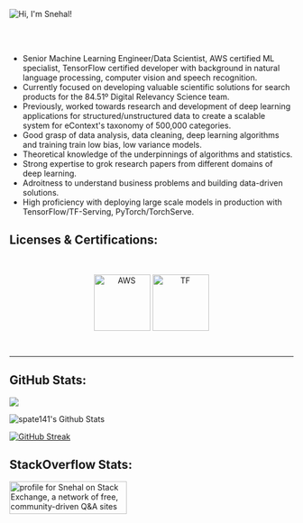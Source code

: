 ![Hi, I'm Snehal!️](https://github.com/spate141/spate141/raw/master/intro.gif)
<!--
how to make this gif ?

I made my with https://codesandbox.io/s/github-profile-2ijk7
Then I recorded my screen to gif & converted mp4 to gif at https://cloudconvert.com/mov-to-gif (fps: 30)
-->

<!-- <a href="https://twitter.com/intent/follow?original_referer=https%3A%2F%2Fgithub.com%2Fspate141&screen_name=sn3h4l"><img align="left" alt="Twitter" src="https://img.shields.io/twitter/follow/sn3h4l?color=1DA1F2&logo=twitter&style=for-the-badge" /></a> -->
<!-- <a href="https://www.linkedin.com/in/spatel141/"><img align="left" alt="LinkedIn" src="https://img.shields.io/badge/linkedin-%230077B5.svg?&style=for-the-badge&logo=linkedin&logoColor=white" /></a> -->

<br />

<br />
<!--
<p align="center">
  <img align="center" alt="GIF" src="https://github.com/spate141/spate141/blob/master/code.gif?raw=true" width="450" height="300" />
</p>
Readme streak: http://github-readme-streak-stats.herokuapp.com/demo/
-->
<ul>
<li> Senior Machine Learning Engineer/Data Scientist, AWS certified ML specialist, TensorFlow certified developer with background in natural language processing, computer vision and speech recognition. </li>
<li> Currently focused on developing valuable scientific solutions for search products for the 84.51º Digital Relevancy Science team. </li>
<li> Previously, worked towards research and development of deep learning applications for structured/unstructured data to create a scalable system for eContext's taxonomy of 500,000 categories. </li>
<li> Good grasp of data analysis, data cleaning, deep learning algorithms and training train low bias, low variance models. </li>
<li> Theoretical knowledge of the underpinnings of algorithms and statistics. </li>
<li> Strong expertise to grok research papers from different domains of deep learning. </li>
<li> Adroitness to understand business problems and building data-driven solutions. </li>
<li> High proficiency with deploying large scale models in production with TensorFlow/TF-Serving, PyTorch/TorchServe. </li>
</ul>
  
## Licenses & Certifications:

<br />

<p align="center">
  <a href="https://www.youracclaim.com/badges/d2d63529-168f-4167-820a-d979df1e9c13/linked_in_profile"><img align="center" alt="AWS" width="100px" src="https://d1.awsstatic.com/training-and-certification/Certification%20Badges/AWS-Certified_Machine-Learning_Specialty_512x512.6ac490d15fe033a3d67ca544ecd0bcbcb10d391a.png" /></a>
  <a href="https://www.credential.net/8843109a-05ae-497d-884d-6c7809b96154"><img align="center" alt="TF" width="100px" src="https://developers.google.com/certification/directory/images/badges/tensorflow_developer.png" /></a>
</p>

<br />

---

## GitHub Stats:

![](https://visitor-badge.glitch.me/badge?page_id=spate141.spate141)

<img alt="spate141's Github Stats" src="https://readme-git-master.spate141.vercel.app/api?username=spate141&show_icons=true&hide_border=true" />
<br />

[![GitHub Streak](http://github-readme-streak-stats.herokuapp.com?user=spate141&stroke=290000&ring=375DB3&fire=DD821F&dates=2D6491&sideNums=426F78)](https://git.io/streak-stats)

## StackOverflow Stats:

<a href="https://stackexchange.com/users/5687996"><img src="https://stackexchange.com/users/flair/5687996.png?theme=clean" width="208" height="58" alt="profile for Snehal on Stack Exchange, a network of free, community-driven Q&amp;A sites" title="profile for Snehal on Stack Exchange, a network of free, community-driven Q&amp;A sites"></a>

<!-- ## Twitter:

[![github-readme-twitter](https://github-readme-twitter.gazf.vercel.app/api?id=sn3h4l&layout=wide&show_reply=off)](https://twitter.com/sn3h4l)
<img align='right' src='https://media.giphy.com/media/bcKmIWkUMCjVm/giphy.gif' width='280"'> -->
